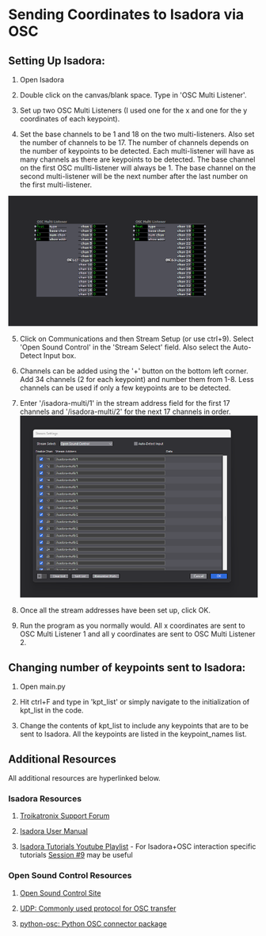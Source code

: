 # Sending Coordinates to Isadora via OSC 

## Setting Up Isadora: 

1. Open Isadora

2. Double click on the canvas/blank space. Type in 'OSC Multi Listener'. 

3. Set up two OSC Multi Listeners (I used one for the x and one for the y coordinates of each keypoint).

4. Set the base channels to be 1 and 18 on the two multi-listeners. Also set the number of channels to be 17. The number of channels depends on the number of keypoints to be detected. Each multi-listener will have as many channels as there are keypoints to be detected. The base channel on the first OSC mullti-listener will always be 1. The base channel on the second multi-listener will be the next number after the last number on the first multi-listener.

![alt text](image.png)


5. Click on Communications and then Stream Setup (or use ctrl+9). Select 'Open Sound Control' in the 'Stream Select' field. Also select the Auto-Detect Input box.

6. Channels can be added using the '+' button on the bottom left corner. Add 34 channels (2 for each keypoint) and number them from 1-8. Less channels can be used if only a few keypoints are to be detected.

7. Enter '/isadora-multi/1' in the stream address field for the first 17 channels and '/isadora-multi/2' for the next 17 channels in order. 
![alt text](image-1.png)


8. Once all the stream addresses have been set up, click OK.

9. Run the program as you normally would. All x coordinates are sent to OSC Multi Listener 1 and all y coordinates are sent to OSC Multi Listener 2.


## Changing number of keypoints sent to Isadora:

1. Open main.py

2. Hit ctrl+F and type in 'kpt_list' or simply navigate to the initialization of kpt_list in the code. 

3. Change the contents of kpt_list to include any keypoints that are to be sent to Isadora. All the keypoints are listed in the keypoint_names list.


## Additional Resources

All additional resources are hyperlinked below.

### Isadora Resources

1. [Troikatronix Support Forum](https://support.troikatronix.com/support/home)

2. [Isadora User Manual](https://troikatronix.com/files/isadora-manual.pdf)

3. [Isadora Tutorials Youtube Playlist](https://youtube.com/playlist?list=PLqiBJCe8prQsB0quh0mOunT3iwH9DNr31&feature=shared) - For Isadora+OSC interaction specific tutorials [Session #9](https://www.youtube.com/live/THZCUXOFJdA?feature=shared) may be useful
### Open Sound Control Resources

1. [Open Sound Control Site](https://ccrma.stanford.edu/groups/osc/index.html) 

2. [UDP: Commonly used protocol for OSC transfer](https://datatracker.ietf.org/doc/html/rfc768) 

3. [python-osc: Python OSC connector package](https://pypi.org/project/python-osc/)